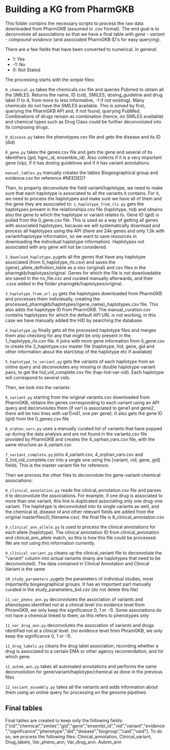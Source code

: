 # Building a KG from PharmGKB
This folder contains the necessary scripts to process the raw data downloaded from PharmGKB (assumed in .csv format). The end goal is to deconvolute all associations so that we have a final table with *gene - variant - compound-evidence* (and associated PharmGKB ID's for easy querying).

There are a few fields that have been converted to numerical. In general:
* 1: Yes
* -1: No
* 0: Not Stated

The processing starts with the _simple_ files:

`0_chemical.py` takes the chemicals.csv file and queries Pubmed to obtain all the SMILES. Returns the name, ID (cid), SMILES, dosing_guideline and drug label (1 to 4, from more to less informative, -1 if not existing). Many chemicals do not have the SMILES available. This is solved by first, querying the PharmGKB API and, if not found, querying PubMed. Combinations of drugs remain as combination (hence, no SMILES available) and chemical types such as Drug Class could be further deconvoluted into its composing drugs.

`0_disease.py` takes the phenotypes.csv file and gets the disease and its ID (did)

`0_gene.py` takes the genes.csv file and gets the gene and several of its identifiers (gid, hgnc_id, ensemble_id). Also collects if it is a very important gene (vip), if it has dosing guidelines and if it has variant annotations.

`manual_tables.py` manually creates the tables Biogeographical group and evidence.csv for reference #NEEDED?

Then, to properly deconvolute the field variant/haplotype, we need to make sure that each haplotype is associated to all the variants it contains. For it, we need to process the haplotypes and make sure we have all of them and the gene they are associated to:
`1_haplotype_from_rlx.py` gets the haplotypes present in the relationships.csv file (haplotype, hid) and obtains also the gene to which the haplotype or variant relates to. Gene ID (gid) is pulled from the 0_gene.csv file. This is used as a way of getting all genes with associated haplotypes, because we will systematically download and process all haplotypes using the API (there are 24k genes and only 1.5k with variant/haplotype information, so we want to save resources in downloading the individual haplotype information). Haplotypes not associated with any gene will not be considered.

`2_download_haplotype.py`gets all the genes that have any haplotype associated (from 0_haplotype_rlx.csv) and saves the {gene}_allele_definition_table as a xlsx (original) and csv files in the pharmgkb/haplotyes/original. Genes for which the file is not downloadable are saved in the no_file.csv and curated manually afterwards, and their .csvs added in the folder pharmgkb/haplotypes/original.

`3_haplotype_from_url.py` gets the haplotypes downloaded from PharmGKB and processes them individually, creating the processed_pharmgkb/haplotypes/{gene_name}_haplotypes.csv file. This also adds the haplotype ID from PharmGKB. The manual_curation.csv contains haplotypes for which the default API URL is not working, in this case we have manually added the HID by searching the database.

`4_haplotype.py` finally gets all the processed haplotype files and merges them also checking for any that might be only present in the 1_haplotype_rlx.csv file. It joins with more gene information from 0_gene.csv to create the 2_haplotype.csv master file (haplotype, hid, gene, gid and other information about the start/stop of the haplotype etc if available)

`5_haplotype_to_variant.py` gets the variants of each haplotype from an online query and deconvolutes any missing or double haplotype-variant pairs, to get the hid_vid_complete.csv file (hap-hid-var-vid). Each haplotype will correspond to several vids.

Then, we look into the variants:

`6_variant.py` starting from the original variants.csv downloaded from PharmGKB, obtains the genes corresponding to each variant using an API query and deconvolutes them (if var1 is associated to gene1 and gene2, there will be two lines with var1|vid1, one per gene). It also gets the gene ID (gid) from the 0_genes.csv file

`6_orphan_vars.py` uses a manually curated list of variants that have popped up during the data analysis and are not found in the variants.csv file provided by PharmGKB and creates the 4_oprhan_vars.csv file, with the same structure as 4_variant.csv

`7_variant_complete.py` joins 4_variant.csv, 4_orphan_vars.csv and 3_hid_vid_complete.csv into a single one using the [variant, vid, gene, gid] fields. This is the master variant file for reference.

Then we process the other files to deconvolute the gene-variant-chemical associations:

`8_clinical_annotation.py` reads the clinical_annotation.csv file and parses it to deconvolute the associations. For example, if one drug is associated to more than one variant, this line is duplicated associating only one drug-one variant. The haplotype is deconvoluted into its single variants as well, and the chemical id, disease id and other relevant fields are added from the original masterfiles(0_filename.csv). the final file is 6_clinical_annotation.csv

`9_clinical_ann_allele.py` is used to process the clinical annotations for each allele (haplotype). The clinical annotation ID from clinical_annotation and clinical_ann_allele match, so this is how this file could be processed. We are not using this information currently.

`9_clinical_variant.py` cleans up the clinical_variant file to deconvolute the "variant" column into actual variants (many are haplotypes that need to be deconvoluted). The data contained in Clinical Annotation and Clinical Variant is the same

`10_study_parameters.py`gets the parameters of individual studies, most importantly biogeographical groups. It has an important part manually curated in the study_parameters_bid.csv (do not delete this file)

`11_var_pheno_ann.py` deconvolutes the association of variants and phenotypes identified not at a clinical level (no evidence level from PhramGKB, we only keep the significance 0, 1 or -1). Some associations do not have a chemical linked to them, as this refers to phenotypes only

`11_var_drug_ann.py` deconvolutes the association of variants and drugs identified not at a clinical level. (no evidence level from PhramGKB, we only keep the significance 0, 1 or -1). 

`11_drug_labels.py` cleans the drug label association, recording whether a drug is associated to a certain EMA or other agency recomendation, and for which gene.

`11_autom_ann.py` takes all automated annotations and performs the same deconvolution for gene/variant/haplotype/chemical as done in the previous files

`12_variant_assembly.py` takes all the variants and adds information about them using an online query for processing on the genome pipelines

## Final tables
Final tables are created to keep only the following fields: ["cid","chemical","smiles","gid","gene","ensembl_id","vid","variant","evidence","significance","phenotype","did","disease","biogroup","caid","vaid"]. To do so, we process the following files: Clinical_annotation, Clinical_variant, Drug_labels, Var_pheno_ann, Var_drug_ann, Autom_ann
